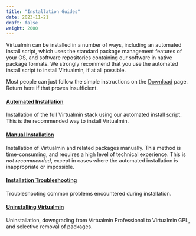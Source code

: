 ```yaml
---
title: "Installation Guides"
date: 2023-11-21
draft: false
weight: 2000
---
```

Virtualmin can be installed in a number of ways, including an automated install script, which uses the standard package management features of your OS, and software repositories containing our software in native package formats. We strongly recommend that you use the automated install script to install Virtualmin, if at all possible.

Most people can just follow the simple instructions on the [Download](/download/) page. Return here if that proves insufficient.

#### [Automated Installation](/docs/installation/automated/)

Installation of the full Virtualmin stack using our automated install script. This is the recommended way to install Virtualmin.

#### [Manual Installation](/docs/installation/manual/)

Installation of Virtualmin and related packages manually. This method is time-consuming, and requires a high level of technical experience. This is _not recommended_, except in cases where the automated installation is inappropriate or impossible.

#### [Installation Troubleshooting](/docs/installation/troubleshooting/)

Troubleshooting common problems encountered during installation. 

#### [Uninstalling Virtualmin](/docs/installation/uninstalling/)

Uninstallation, downgrading from Virtualmin Professional to Virtualmin GPL, and selective removal of packages.
